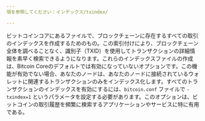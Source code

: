 ```yaml
---
項を参照してください：インデックス/txindex/

---
```

ビットコインコアにあるファイルで、ブロックチェーンに存在するすべての取引のインデックスを作成するためのもの。この索引付けにより、ブロックチェーン全体を調べることなく、識別子（TXID）を使用してトランザクションの詳細情報を素早く検索できるようになります。これらのインデックスファイルの作成は、Bitcoin Coreのデフォルトでは有効になっていないオプションです。この機能が有効でない場合、あなたのノードは、あなたのノードに接続されているウォレットに関連するトランザクションのみをインデックス化します。すべてのトランザクションのインデックスを有効にするには、`bitcoin.conf` ファイルで `-txindex=1` というパラメータを設定する必要があります。このオプションは、ビットコインの取引履歴を頻繁に検索するアプリケーションやサービスに特に有用である。
